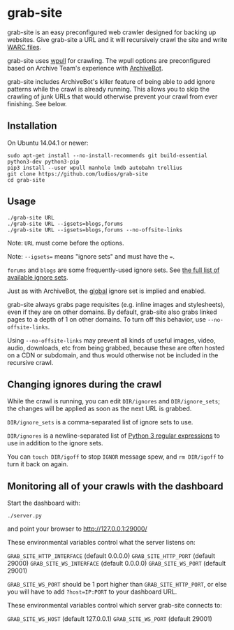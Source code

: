 grab-site
===

grab-site is an easy preconfigured web crawler designed for backing up websites.  Give
grab-site a URL and it will recursively crawl the site and write [WARC files](http://www.archiveteam.org/index.php?title=The_WARC_Ecosystem).

grab-site uses [wpull](https://github.com/chfoo/wpull) for crawling.  The wpull options are
preconfigured based on Archive Team's experience with [ArchiveBot](https://github.com/ArchiveTeam/ArchiveBot).

grab-site includes ArchiveBot's killer feature of being able to add ignore patterns while the
crawl is already running.  This allows you to skip the crawling of junk URLs that would
otherwise prevent your crawl from ever finishing.  See below.


Installation
---

On Ubuntu 14.04.1 or newer:

```
sudo apt-get install --no-install-recommends git build-essential python3-dev python3-pip
pip3 install --user wpull manhole lmdb autobahn trollius
git clone https://github.com/ludios/grab-site
cd grab-site
```


Usage
---

```
./grab-site URL
./grab-site URL --igsets=blogs,forums
./grab-site URL --igsets=blogs,forums --no-offsite-links
```

Note: `URL` must come before the options.

Note: `--igsets=` means "ignore sets" and must have the `=`.

`forums` and `blogs` are some frequently-used ignore sets.
See [the full list of available ignore sets](https://github.com/ArchiveTeam/ArchiveBot/tree/master/db/ignore_patterns).

Just as with ArchiveBot, the [global](https://github.com/ArchiveTeam/ArchiveBot/blob/master/db/ignore_patterns/global.json)
ignore set is implied and enabled.

grab-site always grabs page requisites (e.g. inline images and stylesheets), even if
they are on other domains.  By default, grab-site also grabs linked pages to a depth
of 1 on other domains.  To turn off this behavior, use `--no-offsite-links`.

Using `--no-offsite-links` may prevent all kinds of useful images, video, audio, downloads,
etc from being grabbed, because these are often hosted on a CDN or subdomain, and
thus would otherwise not be included in the recursive crawl.


Changing ignores during the crawl
---

While the crawl is running, you can edit `DIR/ignores` and `DIR/ignore_sets`; the
changes will be applied as soon as the next URL is grabbed.

`DIR/ignore_sets` is a comma-separated list of ignore sets to use.

`DIR/ignores` is a newline-separated list of [Python 3 regular expressions](http://pythex.org/)
to use in addition to the ignore sets.

You can `touch DIR/igoff` to stop `IGNOR` message spew, and `rm DIR/igoff`
to turn it back on again.


Monitoring all of your crawls with the dashboard
---

Start the dashboard with:

`./server.py`

and point your browser to http://127.0.0.1:29000/

These environmental variables control what the server listens on:

`GRAB_SITE_HTTP_INTERFACE` (default 0.0.0.0)
`GRAB_SITE_HTTP_PORT` (default 29000)
`GRAB_SITE_WS_INTERFACE` (default 0.0.0.0)
`GRAB_SITE_WS_PORT` (default 29001)

`GRAB_SITE_WS_PORT` should be 1 port higher than `GRAB_SITE_HTTP_PORT`, or else you will have to add `?host=IP:PORT` to your dashboard URL.

These environmental variables control which server grab-site connects to:

`GRAB_SITE_WS_HOST` (default 127.0.0.1)
`GRAB_SITE_WS_PORT` (default 29001)
